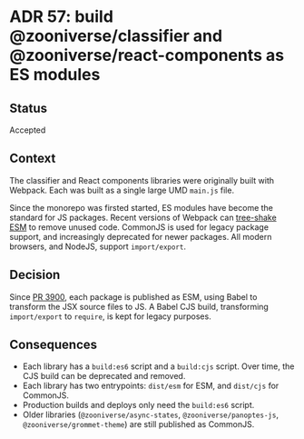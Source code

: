 # ADR 57: build @zooniverse/classifier and @zooniverse/react-components as ES modules

## Status
Accepted

## Context
The classifier and React components libraries were originally built with Webpack. Each was built as a single large UMD `main.js` file.

Since the monorepo was firsted started, ES modules have become the standard for JS packages. Recent versions of Webpack can [tree-shake ESM](https://webpack.js.org/guides/tree-shaking/) to remove unused code. CommonJS is used for legacy package support, and increasingly deprecated for newer packages. All modern browsers, and NodeJS, support `import/export`.

## Decision
Since [PR 3900](https://github.com/zooniverse/front-end-monorepo/pull/3900), each package is published as ESM, using Babel to transform the JSX source files to JS. A Babel CJS build, transforming `import/export` to `require`, is kept for legacy purposes.

## Consequences
- Each library has a `build:es6` script and a `build:cjs` script. Over time, the CJS build can be deprecated and removed.
- Each library has two entrypoints: `dist/esm` for ESM, and `dist/cjs` for CommonJS.
- Production builds and deploys only need the `build:es6` script.
- Older libraries (`@zooniverse/async-states`, `@zooniverse/panoptes-js`, `@zooniverse/grommet-theme`) are still published as CommonJS.